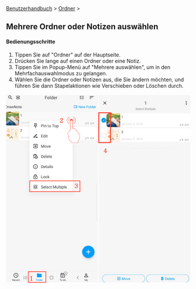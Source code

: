 [Benutzerhandbuch](/dragonnest/drawnote/manual/en) > [Ordner](/dragonnest/drawnote/manual/en/folder) >

Mehrere Ordner oder Notizen auswählen
---

#### Bedienungsschritte
1. Tippen Sie auf "Ordner" auf der Hauptseite.
2. Drücken Sie lange auf einen Ordner oder eine Notiz.
3. Tippen Sie im Popup-Menü auf "Mehrere auswählen", um in den Mehrfachauswahlmodus zu gelangen.
4. Wählen Sie die Ordner oder Notizen aus, die Sie ändern möchten, und führen Sie dann Stapelaktionen wie Verschieben oder Löschen durch.

![Mehrere Ordner oder Notizen auswählen](imgs/select_multiple_folders_or_notes.png)